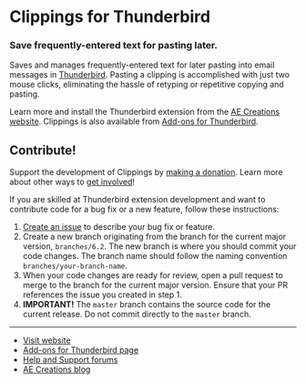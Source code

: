 # Clippings for Thunderbird
### Save frequently-entered text for pasting later.

Saves and manages frequently-entered text for later pasting into email messages in [Thunderbird](https://www.thunderbird.net/). Pasting a clipping is accomplished with just two mouse clicks, eliminating the hassle of retyping or repetitive copying and pasting.

Learn more and install the Thunderbird extension from the [AE Creations website](https://aecreations.io/clippings/install.php). Clippings is also available from [Add-ons for Thunderbird](https://addons.thunderbird.net/thunderbird/addon/clippings-tb/).

## Contribute!

Support the development of Clippings by [making a donation](https://aecreations.io/clippings/donate.php).  Learn more about other ways to [get involved](https://aecreations.io/clippings/contribute.php)!

If you are skilled at Thunderbird extension development and want to contribute code for a bug fix or a new feature, follow these instructions:

1. [Create an issue](https://github.com/aecreations/clippings-tb/issues/new) to describe your bug fix or feature.
2. Create a new branch originating from the branch for the current major version, `branches/6.2`.  The new branch is where you should commit your code changes.  The branch name should follow the naming convention `branches/your-branch-name`.
3. When your code changes are ready for review, open a pull request to merge to the branch for the current major version.  Ensure that your PR references the issue you created in step 1.
4. **IMPORTANT!**  The `master` branch contains the source code for the current release.  Do not commit directly to the `master` branch.

---

* [Visit website](https://aecreations.io/clippings/index.php)
* [Add-ons for Thunderbird page](https://addons.thunderbird.net/thunderbird/addon/clippings-tb/)
* [Help and Support forums](https://groups.io/g/aecreations-help)
* [AE Creations blog](https://aecreations.blogspot.com/)
